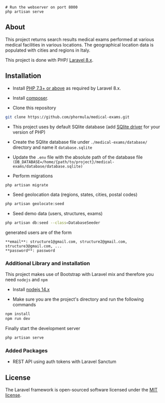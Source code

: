 
```
# Run the webserver on port 8000
php artisan serve
```

## About

This project returns search results medical exams performed at various medical facilities in various locations. The geographical location data is populated with cities and regions in Italy.

This project is done with PHP/ [Laravel 8.x](https://laravel.com/).

## Installation

- Install [PHP 7.3+ or above](https://www.php.net) as required by Laravel 8.x.

- Install [composer](https://getcomposer.org/download/).

- Clone this repository
```sh
git clone https://github.com/phormula/medical-exams.git
```
- This project uses by default SQlite database (add [SQlite driver](https://www.php.net/manual/en/sqlite3.installation.php) for your version of PHP)

- Create the SQlite database file under ``` ./medical-exams/database/ ``` directory and name it ``` database.sqlite ```
- Update the ``` .env ``` file with the absolute path of the database file ``` (DB_DATABASE=/home/{path/to/project}/medical-exams/database/database.sqlite) ```

- Perform migrations
```sh
php artisan migrate
```

- Seed geolocation data (regions, states, cities, postal codes)
```sh
php artisan geolocate:seed
```

- Seed demo data (users, structures, exams)
```sh
php artisan db:seed --class=DatabaseSeeder
```
generated users are of the form 
```
**email**: structure1@gmail.com, structure2@gmail.com, structure3@gmail.com, ...
**password**: password
```

### Additional Library and installation

This project makes use of Bootstrap with Laravel mix and therefore you need ```nodejs``` and ```npm```

- Install [nodejs 14.x](https://nodejs.org/en/download/)

- Make sure you are the project's directory and run the following commands
```sh
npm install
npm run dev
```

Finally start the development server
```sh
php artisan serve
```

### Added Packages

 - REST API using auth tokens with Laravel Sanctum


## License

The Laravel framework is open-sourced software licensed under the [MIT license](https://opensource.org/licenses/MIT).
